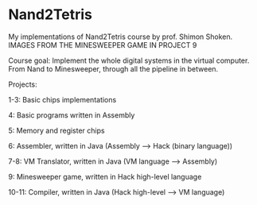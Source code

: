 # Nand2Tetris
My implementations of Nand2Tetris course by prof. Shimon Shoken.
IMAGES FROM THE MINESWEEPER GAME IN PROJECT 9

Course goal:
Implement the whole digital systems in the virtual computer. From Nand to Minesweeper, through all the pipeline in between.

Projects:

1-3: Basic chips implementations

4: Basic programs written in Assembly

5: Memory and register chips

6: Assembler, written in Java (Assembly --> Hack (binary language))

7-8: VM Translator, written in Java (VM language --> Assembly)

9: Minesweeper game, written in Hack high-level language

10-11: Compiler, written in Java (Hack high-level --> VM language)
